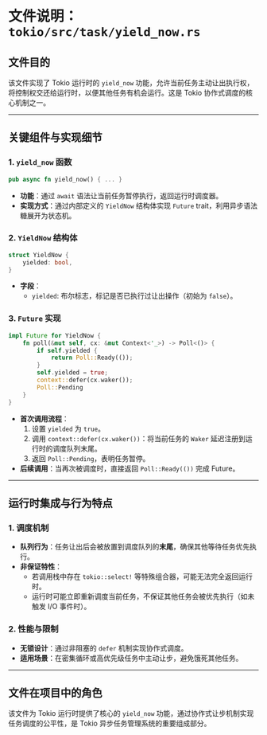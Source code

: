 # 文件说明：`tokio/src/task/yield_now.rs`

## 文件目的
该文件实现了 Tokio 运行时的 `yield_now` 功能，允许当前任务主动让出执行权，将控制权交还给运行时，以便其他任务有机会运行。这是 Tokio 协作式调度的核心机制之一。

---

## 关键组件与实现细节

### 1. `yield_now` 函数
```rust
pub async fn yield_now() { ... }
```
- **功能**：通过 `await` 语法让当前任务暂停执行，返回运行时调度器。
- **实现方式**：通过内部定义的 `YieldNow` 结构体实现 `Future` trait，利用异步语法糖展开为状态机。

### 2. `YieldNow` 结构体
```rust
struct YieldNow {
    yielded: bool,
}
```
- **字段**：
  - `yielded`: 布尔标志，标记是否已执行过让出操作（初始为 `false`）。

### 3. `Future` 实现
```rust
impl Future for YieldNow {
    fn poll(&mut self, cx: &mut Context<'_>) -> Poll<()> {
        if self.yielded {
            return Poll::Ready(());
        }
        self.yielded = true;
        context::defer(cx.waker());
        Poll::Pending
    }
}
```
- **首次调用流程**：
  1. 设置 `yielded` 为 `true`。
  2. 调用 `context::defer(cx.waker())`：将当前任务的 `Waker` 延迟注册到运行时的调度队列末尾。
  3. 返回 `Poll::Pending`，表明任务暂停。
- **后续调用**：当再次被调度时，直接返回 `Poll::Ready(())` 完成 Future。

---

## 运行时集成与行为特点

### 1. 调度机制
- **队列行为**：任务让出后会被放置到调度队列的**末尾**，确保其他等待任务优先执行。
- **非保证特性**：
  - 若调用栈中存在 `tokio::select!` 等特殊组合器，可能无法完全返回运行时。
  - 运行时可能立即重新调度当前任务，不保证其他任务会被优先执行（如未触发 I/O 事件时）。

### 2. 性能与限制
- **无锁设计**：通过非阻塞的 `defer` 机制实现协作式调度。
- **适用场景**：在密集循环或高优先级任务中主动让步，避免饿死其他任务。

---

## 文件在项目中的角色
该文件为 Tokio 运行时提供了核心的 `yield_now` 功能，通过协作式让步机制实现任务调度的公平性，是 Tokio 异步任务管理系统的重要组成部分。
